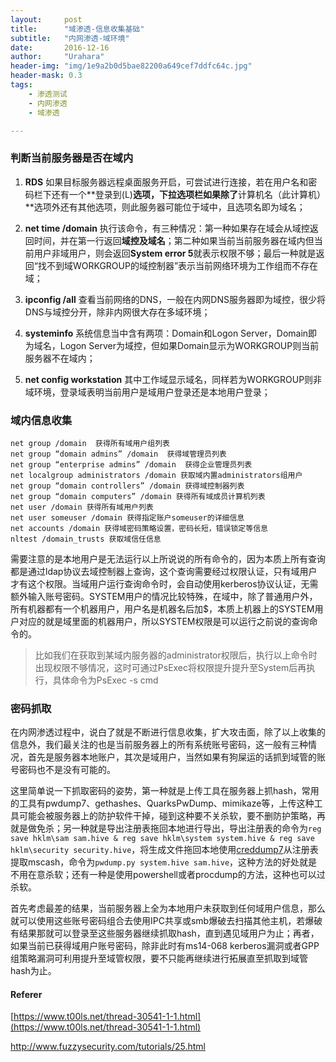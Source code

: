 ```yaml
---
layout:     post
title:      "域渗透-信息收集基础"
subtitle:   "内网渗透-域环境"
date:       2016-12-16
author:     "Urahara"
header-img: "img/1e9a2b0d5bae82200a649cef7ddfc64c.jpg"
header-mask: 0.3
tags:
    - 渗透测试
    - 内网渗透
    - 域渗透

---
```


### 判断当前服务器是否在域内

1. **RDS** 如果目标服务器远程桌面服务开启，可尝试进行连接，若在用户名和密码栏下还有一个**登录到(L)**选项，下拉选项栏如果除了**计算机名（此计算机）**选项外还有其他选项，则此服务器可能位于域中，且选项名即为域名；

2. **net time /domain** 执行该命令，有三种情况：第一种如果存在域会从域控返回时间，并在第一行返回**域控及域名**；第二种如果当前当前服务器在域内但当前用户非域用户，则会返回**System error 5**就表示权限不够；最后一种就是返回“找不到域WORKGROUP的域控制器”表示当前网络环境为工作组而不存在域；

3. **ipconfig /all** 查看当前网络的DNS，一般在内网DNS服务器即为域控，很少将DNS与域控分开，除非内网很大存在多域环境；

4. **systeminfo** 系统信息当中含有两项：Domain和Logon Server，Domain即为域名，Logon Server为域控，但如果Domain显示为WORKGROUP则当前服务器不在域内；

5. **net config workstation** 其中工作域显示域名，同样若为WORKGROUP则非域环境，登录域表明当前用户是域用户登录还是本地用户登录；


### 域内信息收集

```
net group /domain  获得所有域用户组列表
net group “domain admins” /domain  获得域管理员列表
net group “enterprise admins” /domain  获得企业管理员列表
net localgroup administrators /domain 获取域内置administrators组用户
net group “domain controllers” /domain 获得域控制器列表
net group “domain computers” /domain 获得所有域成员计算机列表
net user /domain 获得所有域用户列表
net user someuser /domain 获得指定账户someuser的详细信息
net accounts /domain 获得域密码策略设置，密码长短，错误锁定等信息
nltest /domain_trusts 获取域信任信息
```

​	需要注意的是本地用户是无法运行以上所说说的所有命令的，因为本质上所有查询都是通过ldap协议去域控制器上查询，这个查询需要经过权限认证，只有域用户才有这个权限。当域用户运行查询命令时，会自动使用kerberos协议认证，无需额外输入账号密码。SYSTEM用户的情况比较特殊，在域中，除了普通用户外，所有机器都有一个机器用户，用户名是机器名后加$，本质上机器上的SYSTEM用户对应的就是域里面的机器用户，所以SYSTEM权限是可以运行之前说的查询命令的。

>  比如我们在获取到某域内服务器的administrator权限后，执行以上命令时出现权限不够情况，这时可通过PsExec将权限提升提升至System后再执行，具体命令为PsExec -s cmd

### 密码抓取

​	在内网渗透过程中，说白了就是不断进行信息收集，扩大攻击面，除了以上收集的信息外，我们最关注的也是当前服务器上的所有系统账号密码，这一般有三种情况，首先是服务器本地账户，其次是域用户，当然如果有狗屎运的话抓到域管的账号密码也不是没有可能的。

​	这里简单说一下抓取密码的姿势，第一种就是上传工具在服务器上抓hash，常用的工具有pwdump7、gethashes、QuarksPwDump、mimikaze等，上传这种工具可能会被服务器上的防护软件干掉，碰到这种要不关杀软，要不删防护策略，再就是做免杀；另一种就是导出注册表拖回本地进行导出，导出注册表的命令为`reg save hklm\sam sam.hive & reg save hklm\system system.hive & reg save hklm\security security.hive`，将生成文件拖回本地使用[creddump7](https://github.com/Neohapsis/creddump7)从注册表提取mscash，命令为`pwdump.py system.hive sam.hive`，这种方法的好处就是不用在意杀软；还有一种是使用powershell或者procdump的方法，这种也可以过杀软。

​	首先考虑最差的结果，当前服务器上全为本地用户未获取到任何域用户信息，那么就可以使用这些账号密码组合去使用IPC共享或smb爆破去扫描其他主机，若爆破有结果那就可以登录至这些服务器继续抓取hash，直到遇见域用户为止；再者，如果当前已获得域用户账号密码，除非此时有ms14-068 kerberos漏洞或者GPP组策略漏洞可利用提升至域管权限，要不只能再继续进行拓展直至抓取到域管hash为止。

#### Referer

[https://www.t00ls.net/thread-30541-1-1.html](https://www.t00ls.net/thread-30541-1-1.html)

http://www.fuzzysecurity.com/tutorials/25.html

